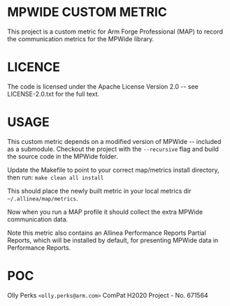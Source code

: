 MPWIDE CUSTOM METRIC
====================


This project is a custom metric for Arm Forge Professional (MAP) to record the communication metrics for the MPWide library.

LICENCE
=======

The code is licensed under the Apache License Version 2.0 -- see LICENSE-2.0.txt for the full text.

USAGE
=====

This custom metric depends on a modified version of MPWide -- included as a submodule.
Checkout the project with the `--recursive` flag and build the source code in the MPWide folder.

Update the Makefile to point to your correct map/metrics install directory, then run:
`make clean all install`

This should place the newly built metric in your local metrics dir `~/.allinea/map/metrics`.

Now when you run a MAP profile it should collect the extra MPWide communication data.

Note this metric also contains an Allinea Performance Reports Partial Reports, which will be installed by default, for presenting MPWide data in Performance Reports.


POC
===

Olly Perks `<olly.perks@arm.com>`
ComPat H2020 Project - No. 671564
